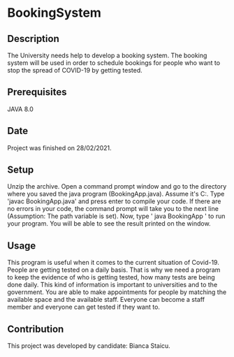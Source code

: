 # BookingSystem

## Description 

The University needs help to develop a booking system.
The booking system will be used in order to schedule bookings for people who want  to stop the spread of COVID-19 by getting tested.

## Prerequisites

JAVA 8.0

## Date

Project was finished on 28/02/2021.

## Setup

Unzip the archive. 
Open a command prompt window and go to the directory where you saved the java program (BookingApp.java). 
Assume it's C:.
Type 'javac BookingApp.java' and press enter to compile your code. 
If there are no errors in your code, the command prompt will take you to the next line (Assumption: The path variable is set).
Now, type ' java BookingApp ' to run your program. 
You will be able to see the result printed on the window.

## Usage

This program is useful when it comes to the current situation of Covid-19.
People are getting tested on a daily basis. 
That is why we need a program to keep the evidence of who is getting tested, how many tests are being done daily.
This kind of information is important to universities and to the government.
You are able to make appointments for people by matching the available space and the available staff.
Everyone can become a staff member and everyone can get tested if they want to.


## Contribution

This project was developed by candidate: Bianca Staicu.
